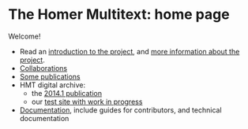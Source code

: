 # The Homer Multitext: home page

Welcome!  

- Read an [introduction to the project](welcome.html),  and [more information about the project](about.html).
- [Collaborations](collaborations.html)
- [Some publications](publications.html)
- HMT digital archive:
    - the [2014.1 publication](http://amphoreus.hpcc.uh.edu/hmtdigital/)
    - our [test site with work in progress](http://beta.hpcc.uh.edu/tomcat/hmtdigital/)
- [Documentation](hmt-docs), include guides for contributors, and technical documentation
    
